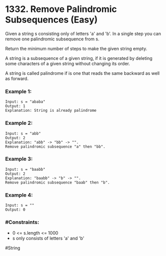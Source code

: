 # 1332. Remove Palindromic Subsequences (Easy)

Given a string s consisting only of letters 'a' and 'b'. In a single step you can remove one palindromic subsequence from s.

Return the minimum number of steps to make the given string empty.

A string is a subsequence of a given string, if it is generated by deleting some characters of a given string without changing its order.

A string is called palindrome if is one that reads the same backward as well as forward.

### Example 1:

```
Input: s = "ababa"
Output: 1
Explanation: String is already palindrome
```

### Example 2:

```
Input: s = "abb"
Output: 2
Explanation: "abb" -> "bb" -> "".
Remove palindromic subsequence "a" then "bb".
```

### Example 3:

```
Input: s = "baabb"
Output: 2
Explanation: "baabb" -> "b" -> "".
Remove palindromic subsequence "baab" then "b".
```

### Example 4:

```
Input: s = ""
Output: 0
```

### #Constraints:

- 0 <= s.length <= 1000
- s only consists of letters 'a' and 'b'

#String
